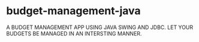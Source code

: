 # budget-management-java
A BUDGET MANAGEMENT APP USING JAVA SWING AND JDBC. LET YOUR BUDGETS BE MANAGED IN AN INTERSTING MANNER.
